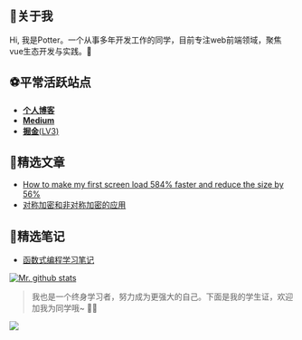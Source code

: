 <!--
**yxw007/yxw007** is a ✨ _special_ ✨ repository because its `README.md` (this file) appears on your GitHub profile.

Here are some ideas to get you started:

- 🔭 I’m currently working on ...
- 🌱 I’m currently learning ...
- 👯 I’m looking to collaborate on ...
- 🤔 I’m looking for help with ...
- 💬 Ask me about ...
- 📫 How to reach me: ...
- 😄 Pronouns: ...
- ⚡ Fun fact: ...
-->

## 🚀关于我 

Hi, 我是Potter。一个从事多年开发工作的同学，目前专注web前端领域，聚焦vue生态开发与实践。💪

## ⚽平常活跃站点
- [**个人博客**](https://yanxuewen.cn)
- [**Medium**](https://medium.com/@yxw007)
- [**掘金**(LV3)](https://juejin.cn/user/976022054640718)

## 🎇精选文章
- [How to make my first screen load 584% faster and reduce the size by 56%](https://medium.com/@yxw007/how-to-make-my-first-screen-load-584-faster-and-reduce-the-size-by-131-85351aa7bb4b)
- [对称加密和非对称加密的应用](https://juejin.cn/post/6913544153859096590)

## 🎉精选笔记
- [函数式编程学习笔记](https://yanxuewen.cn/ES6_Functional_Programming)

[![Mr. github stats](https://github-readme-stats.vercel.app/api?username=yxw007)](https://vuescrolljs.yvescoding.org/)

> 我也是一个终身学习者，努力成为更强大的自己。下面是我的学生证，欢迎加我为同学哦~ 🥰🥃
<image src="https://cdn.jsdelivr.net/gh/yxw007/BlogPicBed@master/img/20221020224509.png" style="width='230px';height='340px'"/>

